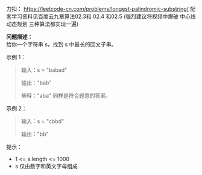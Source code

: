 力扣：
https://leetcode-cn.com/problems/longest-palindromic-substring/ 
配套学习资料见百度云九章算法02.3和 02.4 和02.5 (强烈建议将视频中爆破 中心线 动态规划 三种算法都实现一遍)


**问题描述：**   
给你一个字符串 s，找到 s 中最长的回文子串。

示例 1：
> 输入：s = "babad"
>
> 输出："bab"
>
> 解释："aba" 同样是符合题意的答案。

示例 2：
> 输入：s = "cbbd"
>
> 输出："bb"
 

提示：
* 1 <= s.length <= 1000
* s 仅由数字和英文字母组成